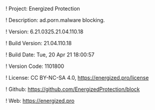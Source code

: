 ! Project: Energized Protection

! Description: ad.porn.malware blocking.

! Version: 6.21.0325.21.04.110.18

! Build Version: 21.04.110.18

! Build Date: Tue, 20 Apr 21 18:00:57

! Version Code: 1101800

! License: CC BY-NC-SA 4.0, https://energized.pro/license

! Github: https://github.com/EnergizedProtection/block

! Web: https://energized.pro
